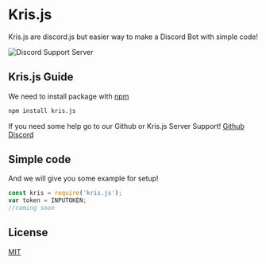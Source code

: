 # Kris.js

Kris.js are discord.js but easier way to make a Discord Bot with simple code!

![Discord Support Server](https://discordapp.com/api/guilds/798749894373802004/widget.png?style=banner2)

## Kris.js Guide

We need to install package with [npm](https://www.npmjs.com/)
```bash
npm install kris.js
```

If you need some help go to our Github or Kris.js Server Support!
[Github](https://github.com/StawaDev/kris-js)
[Discord](https://discord.gg/mtZkJ3tETZ)

## Simple code

And we will give you some example for setup!

```javascript
const kris = require('kris.js');
var token = INPUTOKEN;
//coming soon
```

## License
[MIT](https://choosealicense.com/licenses/mit/)
